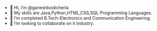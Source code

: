- 👋 Hi, I’m @ganeshbodicherla
- 👀 My skills are Java,Python,HTML,CSS,SQL Programming Languages.
- 🌱 I’m completed B.Tech-Electronics and Communication Engineering.
- 💞️ I’m looking to collaborate on it industry.
  

<!---
ganeshbodicherla/ganeshbodicherla is a ✨ special ✨ repository because its `README.md` (this file) appears on your GitHub profile.
You can click the Preview link to take a look at your changes.
--->
